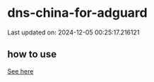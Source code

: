 # dns-china-for-adguard

Last updated on: 2024-12-05 00:25:17.216121

## how to use

[See here](https://github.com/AdguardTeam/AdGuardHome/wiki/Configuration#upstreams-from-file)